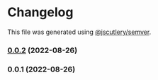 # Changelog

This file was generated using [@jscutlery/semver](https://github.com/jscutlery/semver).

### [0.0.2](https://github.com/Jucian0/nx-monorepo/compare/root-0.0.1...root-0.0.2) (2022-08-26)

### 0.0.1 (2022-08-26)
